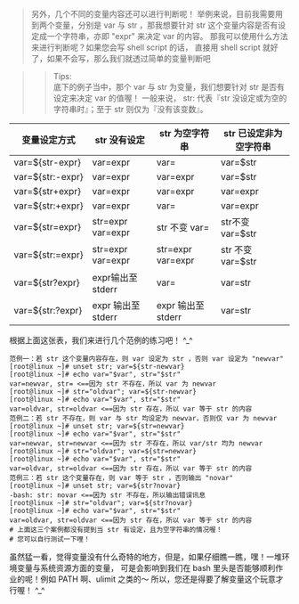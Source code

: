 > 另外，几个不同的变量内容还可以进行判断呢！ 举例来说，目前我需要用到两个变量，分别是 var 与 str ，那我想要针对 str 这个变量内容是否有设定成一个字符串，亦即 "expr" 来决定 var 的内容。 那我可以使用什么方法来进行判断呢？如果您会写 shell script 的话， 直接用 shell script 就好了，如果不会写，那么我们就透过简单的变量判断吧

>> Tips:  
>> 底下的例子当中，那个 var 与 str 为变量，我们想要针对 str 是否有设定来决定 var 的值喔！ 一般来说， str: 代表『str 没设定或为空的字符串时』；至于 str 则仅为『没有该变数』。

 变量设定方式 | str 没有设定 | str 为空字符串 | str 已设定非为空字符串
--|---|---|--
var=${str-expr} | var=expr | var= | var=$str
var=${str:-expr} | var=expr | var=expr | var=$str
var=${str+expr} | var=expr | var=expr  |var=expr
var=${str:+expr} | var=expr | var= | var=expr
var=${str=expr} |str=expr  var=expr | str 不变  var= | str不变  var=$str    
var=${str:=expr} | str=expr  var=expr | str=expr  var=expr | str 不变  var=$str
var=${str?expr} | expr输出至stderr | var= | var=str
var=${str:?expr} | expr 输出至 stderr | expr 输出至stderr | var=str

根据上面这张表，我们来进行几个范例的练习吧！ ^\_^

```
范例一：若 str 这个变量内容存在，则 var 设定为 str ，否则 var 设定为 "newvar"
[root@linux ~]# unset str; var=${str-newvar}
[root@linux ~]# echo var="$var", str="$str"
var=newvar, str= <==因为 str 不存在，所以 var 为 newvar
[root@linux ~]# str="oldvar"; var=${str-newvar}
[root@linux ~]# echo var="$var", str="$str"
var=oldvar, str=oldvar <==因为 str 存在，所以 var 等于 str 的内容
范例二：若 str 不存在，则 var 与 str 均设定为 newvar，否则仅 var 为 newvar
[root@linux ~]# unset str; var=${str=newvar}
[root@linux ~]# echo var="$var", str="$str"
var=newvar, str=newvar <==因为 str 不存在，所以 var/str 均为 newvar
[root@linux ~]# str="oldvar"; var=${str=newvar}
[root@linux ~]# echo var="$var", str="$str"
var=oldvar, str=oldvar <==因为 str 存在，所以 var 等于 str 的内容
范例三：若 str 这个变量存在，则 var 等于 str ，否则输出 "novar"
[root@linux ~]# unset str; var=${str?novar}
-bash: str: novar <==因为 str 不存在，所以输出错误讯息
[root@linux ~]# str="oldvar"; var=${str?novar}
[root@linux ~]# echo var="$var", str="$str"
var=oldvar, str=oldvar <==因为 str 存在，所以 var 等于 str 的内容
# 上面这三个案例都没有提到当 str 有设定，且为空字符串的情况喔！
# 您可以自行测试一下哩！
```

虽然猛一看，觉得变量没有什么奇特的地方，但是，如果仔细瞧一瞧，嘿！一堆环境变量与系统资源方面的变量， 可是会影响到我们在 bash 里头是否能够顺利作业的呢！例如 PATH 啊、ulimit 之类的～ 所以，您还是得要了解变量这个玩意才行喔！ ^\_^
